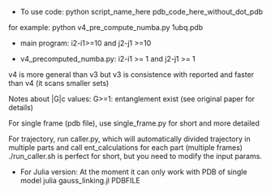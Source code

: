 * To use code: python script_name_here pdb_code_here_without_dot_pdb

for example: python v4_pre_compute_numba.py 1ubq.pdb

* main program: 
   i2-i1>=10 and j2-j1 >=10
  
* v4_precomputed_numba.py: 
    i2-i1 >= 1 and j2-j1 >= 1
  

v4 is more general than v3 but v3 is consistence with reported and faster than v4 (it scans smaller sets) 

Notes about |G|c values:
G>=1: entanglement exist (see original paper for details)

For single frame (pdb file), use single_frame.py for short and more detailed

For trajectory, run caller.py, which will automatically divided trajectory in multiple parts
and call ent_calculations for each part (multiple frames)
./run_caller.sh is perfect for short, but you need to modify the input params.

* For Julia version:
At the moment it can only work with PDB of single model
julia gauss_linking.jl PDBFILE
